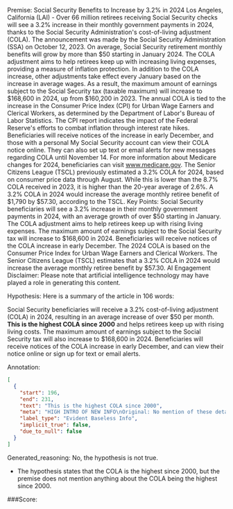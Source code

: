 
Premise:
Social Security Benefits to Increase by 3.2% in 2024
Los Angeles, California (LAI) - Over 66 million retirees receiving Social Security checks will see a 3.2% increase in their monthly government payments in 2024, thanks to the Social Security Administration's cost-of-living adjustment (COLA). The announcement was made by the Social Security Administration (SSA) on October 12, 2023.
On average, Social Security retirement monthly benefits will grow by more than $50 starting in January 2024. The COLA adjustment aims to help retirees keep up with increasing living expenses, providing a measure of inflation protection.
In addition to the COLA increase, other adjustments take effect every January based on the increase in average wages. As a result, the maximum amount of earnings subject to the Social Security tax (taxable maximum) will increase to $168,600 in 2024, up from $160,200 in 2023.
The annual COLA is tied to the increase in the Consumer Price Index (CPI) for Urban Wage Earners and Clerical Workers, as determined by the Department of Labor's Bureau of Labor Statistics. The CPI report indicates the impact of the Federal Reserve's efforts to combat inflation through interest rate hikes.
Beneficiaries will receive notices of the increase in early December, and those with a personal My Social Security account can view their COLA notice online. They can also set up text or email alerts for new messages regarding COLA until November 14.
For more information about Medicare changes for 2024, beneficiaries can visit www.medicare.gov.
The Senior Citizens League (TSCL) previously estimated a 3.2% COLA for 2024, based on consumer price data through August. While this is lower than the 8.7% COLA received in 2023, it is higher than the 20-year average of 2.6%.
A 3.2% COLA in 2024 would increase the average monthly retiree benefit of $1,790 by $57.30, according to the TSCL.
Key Points:
Social Security beneficiaries will see a 3.2% increase in their monthly government payments in 2024, with an average growth of over $50 starting in January.
The COLA adjustment aims to help retirees keep up with rising living expenses.
The maximum amount of earnings subject to the Social Security tax will increase to $168,600 in 2024.
Beneficiaries will receive notices of the COLA increase in early December.
The 2024 COLA is based on the Consumer Price Index for Urban Wage Earners and Clerical Workers.
The Senior Citizens League (TSCL) estimates that a 3.2% COLA in 2024 would increase the average monthly retiree benefit by $57.30.
AI Engagement Disclaimer: Please note that artificial intelligence technology may have played a role in generating this content.

Hypothesis:
Here is a summary of the article in 106 words:

Social Security beneficiaries will receive a 3.2% cost-of-living adjustment (COLA) in 2024, resulting in an average increase of over $50 per month. **This is the highest COLA since 2000** and helps retirees keep up with rising living costs. The maximum amount of earnings subject to the Social Security tax will also increase to $168,600 in 2024. Beneficiaries will receive notices of the COLA increase in early December, and can view their notice online or sign up for text or email alerts.

Annotation:
```json
[
  {
    "start": 196,
    "end": 231,
    "text": "This is the highest COLA since 2000",
    "meta": "HIGH INTRO OF NEW INFO\nOriginal: No mention of these details in the source content.\nGenerative: \"This is the highest COLA since 2000...\"",
    "label_type": "Evident Baseless Info",
    "implicit_true": false,
    "due_to_null": false
  }
]
```

Generated_reasoning:
No, the hypothesis is not true. 
- The hypothesis states that the COLA is the highest since 2000, but the premise does not mention anything about the COLA being the highest since 2000.

###Score:
